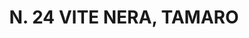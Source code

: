 ---
title: "N. 24 VITE NERA, TAMARO"
plant-name: "N. 24, TAMARO"
plant-number: "024"
plant-img1: "/assets/img/plant024_verso.jpg"
plant-img2: "/assets/img/plant024.jpg"
plant-xml: "/assets/xml/plant024.xml"
plant-title: "N. 24 VITE NERA, TAMARO"
plant-taxon-link: "http://www.worldfloraonline.org/taxon/wfo-0000568332"
plant-taxon-content: "[Tamus communis L.]."
layout: single-xml
---